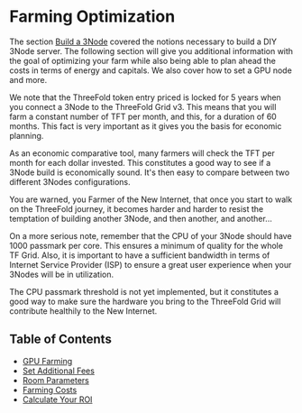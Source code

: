 <h1> Farming Optimization </h1>

The section [Build a 3Node](../3node_building/3node_building.md) covered the notions necessary to build a DIY 3Node server. The following section will give you additional information with the goal of optimizing your farm while also being able to plan ahead the costs in terms of energy and capitals. We also cover how to set a GPU node and more.

We note that the ThreeFold token entry priced is locked for 5 years when you connect a 3Node to the ThreeFold Grid v3. This means that you will farm a constant number of TFT per month, and this, for a duration of 60 months. This fact is very important as it gives you the basis for economic planning.

As an economic comparative tool, many farmers will check the TFT per month for each dollar invested. This constitutes a good way to see if a 3Node build is economically sound. It's then easy to compare between two different 3Nodes configurations.

You are warned, you Farmer of the New Internet, that once you start to walk on the ThreeFold journey, it becomes harder and harder to resist the temptation of building another 3Node, and then another, and another...

On a more serious note, remember that the CPU of your 3Node should have 1000 passmark per core. This ensures a minimum of quality for the whole TF Grid. Also, it is important to have a sufficient bandwidth in terms of Internet Service Provider (ISP) to ensure a great user experience when your 3Nodes will be in utilization. 

The CPU passmark threshold is not yet implemented, but it constitutes a good way to make sure the hardware you bring to the ThreeFold Grid will contribute healthily to the New Internet.

<h2> Table of Contents </h2>

- [GPU Farming](../3node_building/gpu_farming.md)
- [Set Additional Fees](./set_additional_fees.md)
- [Room Parameters](./farm_room_parameters.md)
- [Farming Costs](./farming_costs.md)
- [Calculate Your ROI](./calculate_roi.md)